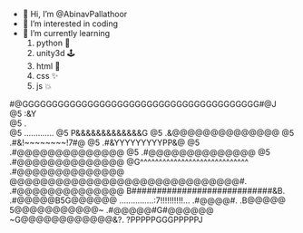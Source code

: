 - 👋 Hi, I’m @AbinavPallathoor
- 👀 I’m interested in coding
- 🌱 I’m currently learning
  1. python 🐍
  2. unity3d 🕹️
  3. html 📱
  4. css ✨
  5. js 💥

#@GGGGGGGGGGGGGGGGGGGGGGGGGGGGGGGGGGGGGGGG#@J     
@5                                        :&Y     
@5                                         .      
@5                                  ............. 
@5                                 P&&&&&&&&&&&&&G
@5                                .&@@@@@@@@@@@@@@
@5                                .#&!~~~~~~~~!7#@
@5                                .#&YYYYYYYYYPP&@
@5                                .#@@@@@@@@@@@@@@
@5                                .#@@@@@@@@@@@@@@
@5                                .#@@@@@@@@@@@@@@
@G^^^^^^^^^^^^^^^^^^^^^^^^^^^^^   .#@@@@@@@@@@@@@@
@@@@@@@@@@@@@@@@@@@@@@@@@@@@@@#.  .#@@@@@@@@@@@@@@
B############################&B.  .#@@@@@B5G@@@@@@
 ...............:7!!!!!!!!!!...   .#@@@@#. .B@@@@@
                5@@@@@@@@@@@~     .#@@@@@#G#@@@@@@
              ~G@@@@@@@@@@@@&?.    ?PPPPPGGGPPPPPJ
